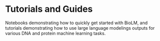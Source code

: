 # Tutorials and Guides

Notebooks demonstrating how to quickly get started with BioLM, and tutorials demonstrating how to use large language modelings outputs for various DNA and protein machine learning tasks.

